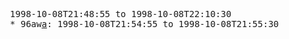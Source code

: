 <pre>
  1998-10-08T21:48:55 to 1998-10-08T22:10:30
  * 96aw<a href="a">a</a>: 1998-10-08T21:54:55 to 1998-10-08T21:55:30
</pre>
